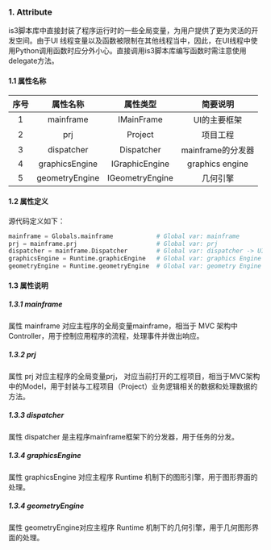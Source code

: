 ### 1. Attribute

is3脚本库中直接封装了程序运行时的一些全局变量，为用户提供了更为灵活的开发空间。由于UI 线程变量以及函数被限制在其他线程当中，因此，在UI线程中使用Python调用函数时应分外小心。直接调用is3脚本库编写函数时需注意使用delegate方法。

#### 1.1 属性名称

| 序号 |    属性名称    |    属性类型     |     简要说明      |
| :--: | :------------: | :-------------: | :---------------: |
|  1   |   mainframe    |   IMainFrame    |   UI的主要框架    |
|  2   |      prj       |     Project     |     项目工程      |
|  3   |   dispatcher   |   Dispatcher    | mainframe的分发器 |
|  4   | graphicsEngine | IGraphicEngine  |  graphics engine  |
|  5   | geometryEngine | IGeometryEngine |     几何引擎      |

#### 1.2 属性定义

源代码定义如下：

```python
mainframe = Globals.mainframe            # Global var: mainframe
prj = mainframe.prj                      # Global var: prj
dispatcher = mainframe.Dispatcher        # Global var: dispatcher -> UI thread manager
graphicsEngine = Runtime.graphicEngine   # Global var: graphics Engine
geometryEngine = Runtime.geometryEngine  # Global var: geometry Engine
```

#### 1.3 属性说明

##### 1.3.1 mainframe

属性 mainframe 对应主程序的全局变量mainframe，相当于 MVC 架构中Controller，用于控制应用程序的流程，处理事件并做出响应。

##### 1.3.2 prj

属性 prj 对应主程序的全局变量prj， 对应当前打开的工程项目，相当于MVC架构中的Model，用于封装与工程项目（Project）业务逻辑相关的数据和处理数据的方法。

##### 1.3.3 dispatcher

属性 dispatcher  是主程序mainframe框架下的分发器，用于任务的分发。

##### 1.3.4 graphicsEngine

属性 graphicsEngine 对应主程序 Runtime 机制下的图形引擎，用于图形界面的处理。

##### 1.3.4 geometryEngine

属性 geometryEngine对应主程序 Runtime 机制下的几何引擎，用于几何图形界面的处理。

